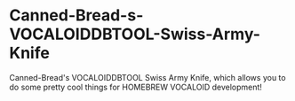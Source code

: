 # Canned-Bread-s-VOCALOIDDBTOOL-Swiss-Army-Knife
Canned-Bread's VOCALOIDDBTOOL Swiss Army Knife, which allows you to do some pretty cool things for HOMEBREW VOCALOID development!

